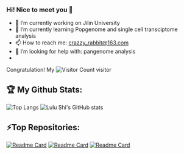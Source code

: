 ### Hi! Nice to meet you 👋

- 🔭 I’m currently working on Jilin University
- 🌱 I’m currently learning Popgenome and single cell transciptome analysis
- 📫 How to reach me: crazzy_rabbit@163.com
- 🤔 I’m looking for help with: pangenome analysis
- 
Congratulation! My ![Visitor Count](https://profile-counter.glitch.me/Crazzy-Rabbit/count.svg) visitor

## :trophy: My Github Stats:

![Top Langs](https://github-readme-stats.vercel.app/api/top-langs/?username=Crazzy-Rabbit&layout=compact)
![Lulu Shi's GitHub stats](https://github-readme-stats.vercel.app/api?username=Crazzy-Rabbit)

## ⚡Top Repositories:
[![Readme Card](https://github-readme-stats.vercel.app/api/pin/?username=Crazzy-Rabbit&repo=Rscript-to-anaylise-and-visualize)](https://github.com/anuraghazra/github-readme-stats)
[![Readme Card](https://github-readme-stats.vercel.app/api/pin/?username=Crazzy-Rabbit&repo=Script-in-Bio)](https://github.com/anuraghazra/github-readme-stats)
[![Readme Card](https://github-readme-stats.vercel.app/api/pin/?username=Crazzy-Rabbit&repo=Genome-analysis)](https://github.com/anuraghazra/github-readme-stats) 


<!--
**Crazzy-Rabbit/Crazzy-Rabbit** is a ✨ _special_ ✨ repository because its `README.md` (this file) appears on your GitHub profile.

[![Lulu's github stats](https://github-readme-stats.vercel.app/api?username=Crazzy-Rabbit&show_icons=true&theme=radical&hide=prs,contribs)](https://github.com/anuraghazra/github-readme-stats)

Here are some ideas to get you started:

- 🔭 I’m currently working on Jilin University
- 🌱 I’m currently learning NGS analysis
- 👯 I’m looking to collaborate on ...
- 🤔 I’m looking for help with ...
- 💬 Ask me about ...
- 📫 How to reach me: ...
- 😄 Pronouns: ...（but hate this mentor for his arrogant and unreasonable）
- ⚡ Fun fact: ...

-->
